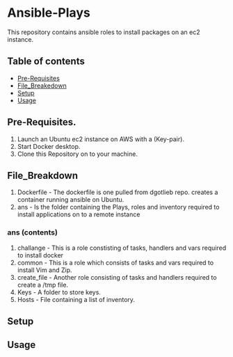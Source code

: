 # Ansible-Plays

This repository contains ansible roles to install packages on an ec2 instance.

## Table of contents
- [Pre-Requisites](#Pre-Requisites)
- [File_Breakedown](#File_Breakdown)
- [Setup](#Setup)
- [Usage](#Usage)


## Pre-Requisites.

1. Launch an Ubuntu ec2 instance on AWS with a (Key-pair).
2. Start Docker desktop.
3. Clone this Repository on to your machine.

## File_Breakdown

1. Dockerfile - The dockerfile is one pulled from dgotlieb repo. creates a container running ansible on Ubuntu.
2. ans - Is the folder containing the Plays, roles and inventory required to install applications on to a remote instance 
### ans (contents)

1. challange - This is a role constisting of tasks, handlers and vars required to install docker
2. common - This is a role which consists of tasks and vars required to install Vim and Zip.
3. create_file - Another role consisting of tasks and handlers required to create a /tmp file.
4. Keys - A folder to store keys.
5. Hosts - File containing a list of inventory.


## Setup


## Usage




